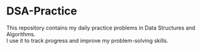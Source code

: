 # DSA-Practice
This repository contains my daily practice problems in Data Structures and Algorithms.  
I use it to track progress and improve my problem-solving skills.
